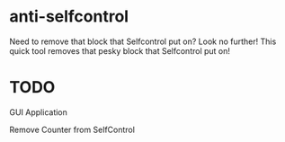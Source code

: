 anti-selfcontrol
================

Need to remove that block that Selfcontrol put on? Look no further! This quick tool removes that pesky block that Selfcontrol put on!

TODO
================
GUI Application

Remove Counter from SelfControl
